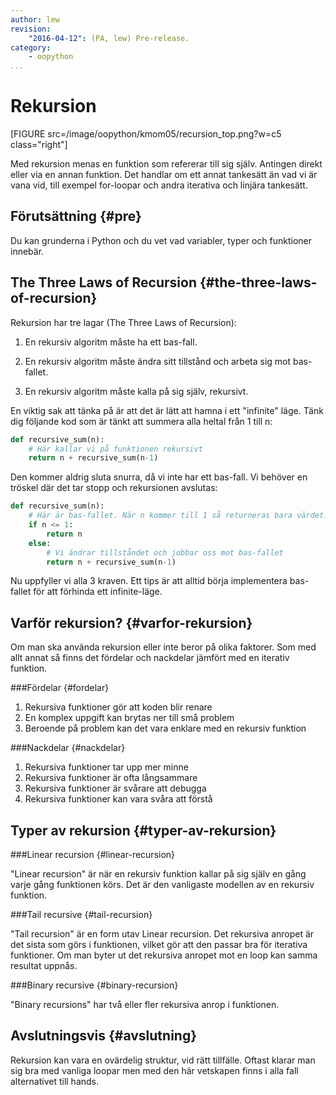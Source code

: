 ```yaml
---
author: lew
revision:
    "2016-04-12": (PA, lew) Pre-release.
category:
    - oopython
...
```

Rekursion
===================================

[FIGURE src=/image/oopython/kmom05/recursion_top.png?w=c5 class="right"]

Med rekursion menas en funktion som refererar till sig själv. Antingen direkt eller via en annan funktion. Det handlar om ett annat tankesätt än vad vi är vana vid, till exempel for-loopar och andra iterativa och linjära tankesätt.

<!--more-->



Förutsättning {#pre}
-------------------------------

Du kan grunderna i Python och du vet vad variabler, typer och funktioner innebär.



The Three Laws of Recursion {#the-three-laws-of-recursion}
------------------------------

Rekursion har tre lagar (The Three Laws of Recursion):  

1. En rekursiv algoritm måste ha ett bas-fall.  

2. En rekursiv algoritm måste ändra sitt tillstånd och arbeta sig mot bas-fallet.  

3. En rekursiv algoritm måste kalla på sig själv, rekursivt.

En viktig sak att tänka på är att det är lätt att hamna i ett "infinite" läge. Tänk dig följande kod som är tänkt att summera alla heltal från 1 till n:  

```python
def recursive_sum(n):
    # Här kallar vi på funktionen rekursivt
    return n + recursive_sum(n-1)

```

Den kommer aldrig sluta snurra, då vi inte har ett bas-fall. Vi behöver en tröskel där det tar stopp och rekursionen avslutas:  
```python
def recursive_sum(n):
    # Här är bas-fallet. När n kommer till 1 så returneras bara värdet.
    if n <= 1:
        return n
    else:
        # Vi ändrar tillståndet och jobbar oss mot bas-fallet
        return n + recursive_sum(n-1)
```

Nu uppfyller vi alla 3 kraven. Ett tips är att alltid börja implementera bas-fallet för att förhinda ett infinite-läge.  



Varför rekursion? {#varfor-rekursion}
------------------------------

Om man ska använda rekursion eller inte beror på olika faktorer. Som med allt annat så finns det fördelar och nackdelar jämfört med en iterativ funktion.  

###Fördelar {#fordelar}  

1. Rekursiva funktioner gör att koden blir renare  
2. En komplex uppgift kan brytas ner till små problem  
3. Beroende på problem kan det vara enklare med en rekursiv funktion  



###Nackdelar {#nackdelar}  

1. Rekursiva funktioner tar upp mer minne  
2. Rekursiva funktioner är ofta långsammare
3. Rekursiva funktioner är svårare att debugga
4. Rekursiva funktioner kan vara svåra att förstå  



Typer av rekursion {#typer-av-rekursion}
------------------------------

###Linear recursion {#linear-recursion}  

"Linear recursion" är när en rekursiv funktion kallar på sig själv en gång varje gång funktionen körs. Det är den vanligaste modellen av en rekursiv funktion.  

###Tail recursive {#tail-recursion}  

"Tail recursion" är en form utav Linear recursion. Det rekursiva anropet är det sista som görs i funktionen, vilket gör att den passar bra för iterativa funktioner. Om man byter ut det rekursiva anropet mot en loop kan samma resultat uppnås.  


###Binary recursive {#binary-recursion}  

"Binary recursions" har två eller fler rekursiva anrop i funktionen.



Avslutningsvis {#avslutning}
------------------------------  

Rekursion kan vara en ovärdelig struktur, vid rätt tillfälle. Oftast klarar man sig bra med vanliga loopar men med den här vetskapen finns i alla fall alternativet till hands.

